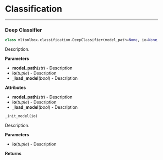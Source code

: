 # Classification
___


### Deep Classifier

```python
class mltoolbox.classification.DeepClassifier(model_path=None, io=None, _load_model=False)

```
Description.

  **Parameters** 
   - **model_path**(_str_) - Description
   - **io**(_tuple_) - Description
   - **_load_model**(_bool_) - Description


  **Attributes** 
   - **model_path**(_str_) - Description
   - **io**(_tuple_) - Description
   - **_load_model**(_bool_) - Description

```python
_init_model(io)

```
Description.

  **Parameters** 
   - **io**(_tuple_) - Description


  **Returns** 
